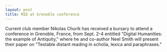 ```yaml
---
layout: post
title: MID at Grenoble conference
---
```


Current club member  Nikolas Churik has received a bursary to attend a conference in Grenoble, France, from Sept. 2-4 entitled "Digital Humanities: the example of Antiquity," where he and co-author Neel Smith will present their paper on "Testable distant reading in scholia, lexica and paraphrases."

